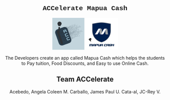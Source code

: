 <h2 align="center" style="font-family: Courier New, monospace;">ACCelerate Mapua Cash</h2>
<p align="center">
  <img src="Assets/Team Logo.png" width="100">
  <img src="Assets/mapua_cash.png" width="100">
</p>
<p align="center">
  The Developers create an app called Mapua Cash which helps the students to Pay tuition, Food Discounts, and Easy to use Online Cash.
</p>
<h2 align="center" margin-top="20">Team ACCelerate</h2>
<div align="center">
  <span>Acebedo, Angela Coleen M.</span>
  <span>Carballo, James Paul U.</span>
  <span>Cata-al, JC-Rey V.</span>
</div>
